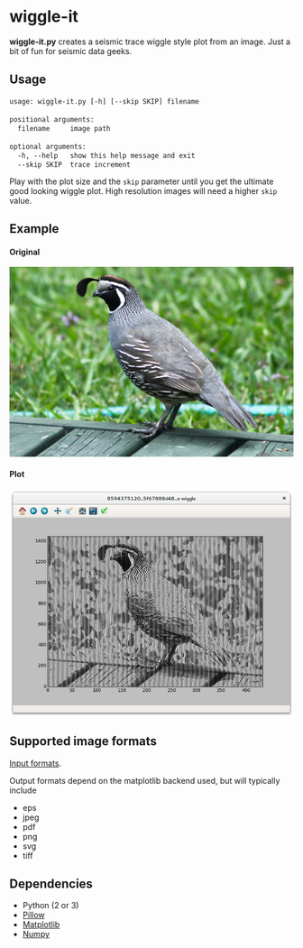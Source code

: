 wiggle-it
=========

**wiggle-it.py** creates a seismic trace wiggle style plot from an image. Just a bit of fun for seismic data geeks.

Usage
-----
    usage: wiggle-it.py [-h] [--skip SKIP] filename

    positional arguments:
      filename     image path

    optional arguments:
      -h, --help   show this help message and exit
      --skip SKIP  trace increment

Play with the plot size and the `skip` parameter until you get the ultimate good looking wiggle plot. High resolution images will need a higher `skip` value.


Example
-------
#### Original
![original](example/original.jpg)
#### Plot
![wiggle](example/wiggle.png)


Supported image formats
-----------------------
[Input formats](http://pillow.readthedocs.org/en/3.1.x/handbook/image-file-formats.html).

Output formats depend on the matplotlib backend used, but will typically include
* eps
* jpeg
* pdf
* png
* svg
* tiff

Dependencies
------------
* Python (2 or 3)
* [Pillow](https://pypi.python.org/pypi/Pillow/3.1.1)
* [Matplotlib](https://pypi.python.org/pypi/matplotlib)
* [Numpy](https://pypi.python.org/pypi/numpy)
